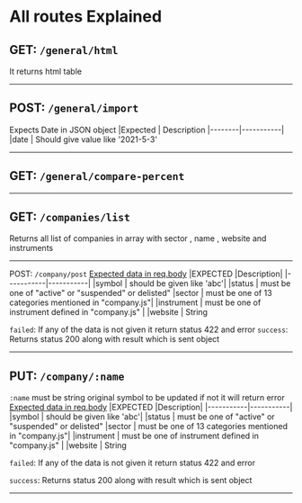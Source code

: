 # All routes Explained

## GET: ```/general/html```

It returns html table
___
## POST: `/general/import`

Expects Date in JSON object
|Expected | Description
|--------|-----------|
|date    | Should give value like '2021-5-3'
___
## GET: `/general/compare-percent`


---
## GET: `/companies/list`

Returns all list of companies in array with sector , name , website and instruments

---
POST: `/company/post`
<u>Expected data in req.body</u>
|EXPECTED   |Description|
|-----------|-----------|
|symbol     | should be given like 'abc'|
|status     | must be one of "active" or "suspended" or delisted"
|sector     | must be one of 13 categories mentioned in "company.js"|
|instrument | must be one of instrument defined in "company.js" |
|website    | String

`failed`:
If any of the data is not given it return status 422 and error 
`success`:
Returns status 200 along with result which is sent object

---

## PUT: `/company/:name` 


`:name` must be string original symbol to be updated if not it will return error  
<u>Expected data in req.body</u>
|EXPECTED   |Description|
|-----------|-----------|
|symbol     | should be given like 'abc'|
|status     | must be one of "active" or "suspended" or delisted"
|sector     | must be one of 13 categories mentioned in "company.js"|
|instrument | must be one of instrument defined in "company.js" |
|website    | String

`failed`:
If any of the data is not given it return status 422 and error 

`success`:
Returns status 200 along with result which is sent object

---